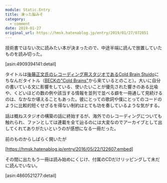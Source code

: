 ```yaml
---
module: Static.Entry
title: 凍った脳みそ
category:
  - comment
date: 2019-01-27
original_url: https://hmsk.hatenablog.jp/entry/2019/01/27/072851
---
```


技術書ではない次に読みたい本が決まったので、中途半端に読んで放置していたものを読み切った。

[asin:4909394141:detail]

タイトルは[後藤正文氏のレコーディング用スタジオであるCold Brain Stuido](http://gotch.info/post/97708752992/)にちなんだタイトル（[BECKの"Cold Brains"](https://open.spotify.com/track/1NBsbkyRIhya0fnRm9U18z)から来ているとのこと）。大いに自分の書いている文に影響をしている、使いたいことが優先された響きのある比喩や、くどいほどの数の例や該当する情報を並列で並べる癖を一冊通して見続けるのは、なかなか堪えることもあった。彼にとっての歌詞や僕にとってのコードのように比較的短くせざるを得ない制約はとても功を奏しているような気がする。

話は概ねスタジオの構築の話に終始するが、海外でのレコーディングについても触れられ、ファンとしては連載を全て辿るのには大変なのでアーカイブとして出してくれてありがたいというのが感想になる一冊だった。

前のものからしばらく開いたが

[https://hmsk.hatenablog.jp/entry/2016/05/22/122607:embed]

その間に出たもう一冊は読み始めにくじけ、付属のCDだけリッピングして未だに読んでいない。

[asin:4860521277:detail]

